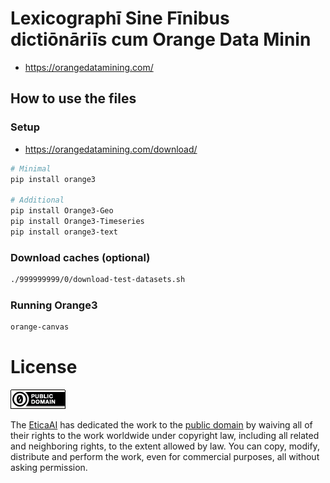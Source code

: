 # Lexicographī Sine Fīnibus dictiōnāriīs cum Orange Data Minin

- https://orangedatamining.com/

## How to use the files

### Setup
- https://orangedatamining.com/download/

```bash
# Minimal
pip install orange3

# Additional
pip install Orange3-Geo
pip install Orange3-Timeseries
pip install orange3-text

```

### Download caches (optional)

```bash
./999999999/0/download-test-datasets.sh
```

### Running Orange3

```bash
orange-canvas
```

<!--
 ## Internal notes

- https://stackoverflow.com/questions/tagged/orange
- https://datascience.stackexchange.com/questions/24781/use-feature-constructor-in-orange-to-extract-number-from-string
- https://orange3.readthedocs.io/projects/orange-visual-programming/en/latest/widgets/data/featureconstructor.html


- UN OCHA / Country and Territory
  - https://proxy.hxlstandard.org/data.csv?dest=data_edit&filter01=cut&cut-skip-untagged01=on&strip-headers=on&url=https%3A%2F%2Fdocs.google.com%2Fspreadsheets%2Fd%2F1NjSI2LaS3SqbgYc0HdD8oIb7lofGtiHgoKKATCpwVdY%2Fedit%23gid%3D1088874596
- 1603_16_1_0
  - https://raw.githubusercontent.com/MDCIII/1603_16_1/main/1603/16/1/0/1603_16_1_0.no1.tm.hxl.csv
- 1603_9966_1_0
  - https://raw.githubusercontent.com/MDCIII/1603_9966_1/main/1603/9966/1/0/1603_9966_1_0.no1.tm.hxl.csv

-->

# License

[![Public Domain Dedication](img/public-domain.png)](UNLICENSE)

The [EticaAI](https://github.com/EticaAI) has dedicated the work to the
[public domain](UNLICENSE) by waiving all of their rights to the work worldwide
under copyright law, including all related and neighboring rights, to the extent
allowed by law. You can copy, modify, distribute and perform the work, even for
commercial purposes, all without asking permission.